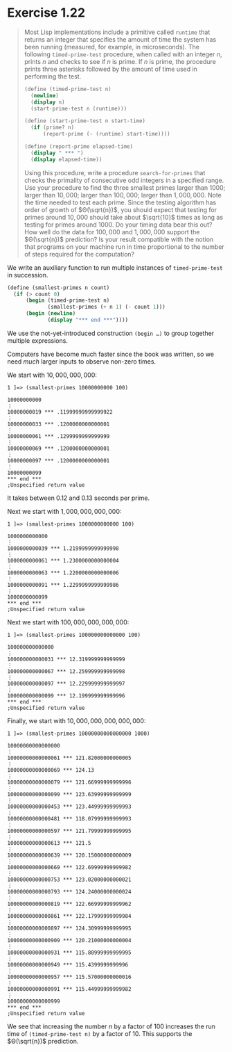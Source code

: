 # Exercise 1.22

> Most Lisp implementations include a primitive called `runtime` that returns an integer that specifies the amount of time the system has been running (measured, for example, in microseconds).
> The following `timed-prime-test` procedure, when called with an integer $n$, prints $n$ and checks to see if $n$ is prime.
> If $n$ is prime, the procedure prints three asterisks followed by the amount of time used in performing the test.
> ```scheme
> (define (timed-prime-test n)
>   (newline)
>   (display n)
>   (start-prime-test n (runtime)))
>
> (define (start-prime-test n start-time)
>   (if (prime? n)
>       (report-prime (- (runtime) start-time))))
>
> (define (report-prime elapsed-time)
>   (display " *** ")
>   (display elapsed-time))
> ```
> Using this procedure, write a procedure `search-for-primes` that checks the primality of consecutive odd integers in a specified range.
> Use your procedure to find the three smallest primes larger than $1000$;
> larger than $10,000$;
> larger than $100,000$;
> larger than $1,000,000$.
> Note the time needed to test each prime.
> Since the testing algorithm has order of growth of $Θ(\sqrt{n})$, you should expect that testing for primes around $10,000$ should take about $\sqrt{10}$ times as long as testing for primes around $1000$.
> Do your timing data bear this out?
> How well do the data for $100,000$ and $1,000,000$ support the $Θ(\sqrt{n})$ prediction?
> Is your result compatible with the notion that programs on your machine run in time proportional to the number of steps required for the computation?



We write an auxiliary function to run multiple instances of `timed-prime-test` in succession.
```scheme
(define (smallest-primes n count)
  (if (> count 0)
      (begin (timed-prime-test n)
             (smallest-primes (+ n 1) (- count 1)))
      (begin (newline)
             (display "*** end ***"))))
```
We use the not-yet-introduced construction `(begin …)` to group together multiple expressions.

Computers have become much faster since the book was written, so we need _much_ larger inputs to observe non-zero times.

We start with $10,000,000,000$:
```text
1 ]=> (smallest-primes 10000000000 100)

10000000000
⋮
10000000019 *** .11999999999999922
⋮
10000000033 *** .1200000000000001
⋮
10000000061 *** .1299999999999999
⋮
10000000069 *** .1200000000000001
⋮
10000000097 *** .1200000000000001
⋮
10000000099
*** end ***
;Unspecified return value
```
It takes between $0.12$ and $0.13$ seconds per prime.

Next we start with $1,000,000,000,000$:
```text
1 ]=> (smallest-primes 1000000000000 100)

1000000000000
⋮
1000000000039 *** 1.2199999999999998
⋮
1000000000061 *** 1.2300000000000004
⋮
1000000000063 *** 1.2200000000000006
⋮
1000000000091 *** 1.2299999999999986
⋮
1000000000099
*** end ***
;Unspecified return value
```

Next we start with $100,000,000,000,000$:
```text
1 ]=> (smallest-primes 100000000000000 100)

100000000000000
⋮
100000000000031 *** 12.319999999999999
⋮
100000000000067 *** 12.259999999999998
⋮
100000000000097 *** 12.229999999999997
⋮
100000000000099 *** 12.199999999999996
*** end ***
;Unspecified return value
```

Finally, we start with $10,000,000,000,000,000$:
```text
1 ]=> (smallest-primes 10000000000000000 1000)

10000000000000000
⋮
10000000000000061 *** 121.82000000000005
⋮
10000000000000069 *** 124.13
⋮
10000000000000079 *** 121.66999999999996
⋮
10000000000000099 *** 123.63999999999999
⋮
10000000000000453 *** 123.44999999999993
⋮
10000000000000481 *** 118.07999999999993
⋮
10000000000000597 *** 121.79999999999995
⋮
10000000000000613 *** 121.5
⋮
10000000000000639 *** 120.15000000000009
⋮
10000000000000669 *** 122.69999999999982
⋮
10000000000000753 *** 123.02000000000021
⋮
10000000000000793 *** 124.24000000000024
⋮
10000000000000819 *** 122.66999999999962
⋮
10000000000000861 *** 122.17999999999984
⋮
10000000000000897 *** 124.30999999999995
⋮
10000000000000909 *** 120.21000000000004
⋮
10000000000000931 *** 115.80999999999995
⋮
10000000000000949 *** 115.4399999999996
⋮
10000000000000957 *** 115.57000000000016
⋮
10000000000000991 *** 115.44999999999982
⋮
10000000000000999
*** end ***
;Unspecified return value
```

We see that increasing the number $n$ by a factor of $100$ increases the run time of `(timed-prime-test n)` by a factor of $10$.
This supports the $Θ(\sqrt{n})$ prediction.
